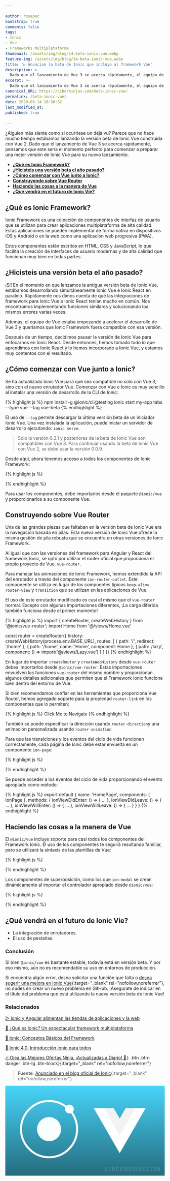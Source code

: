 ```yaml
---

author: rosepac
bootstrap: true
comments: false
tags:
- Ionic
- Vue
- Frameworks Multiplataforma
thumbnail: /assets/img/blog/14-beta-ionic-vue.webp
feature-img: /assets/img/blog/14-beta-ionic-vue.webp
title: '▷ Anuncian la beta de Ionic que incluye al framework Vue'
description: >-
  Dado que el lanzamiento de Vue 3 se acerca rápidamente, el equipo de Ionic que este sería el momento perfecto para comenzar a preparar Ionic Vue para su lanzamiento.
excerpt: >-
  Dado que el lanzamiento de Vue 3 se acerca rápidamente, el equipo de Ionic que este sería el momento perfecto para comenzar a preparar Ionic Vue para su lanzamiento.
canonical_URL: https://ciberninjas.com/beta-ionic-vue/
permalink: /beta-ionic-vue/
date: 2020-09-14 16:38:32
last_modified_at: 
published: true

---
```


¿Alguien más siente como si ocurriese un déjà vu? Parece que no hace mucho tiempo estábamos lanzando la versión beta de Ionic Vue construida con Vue 2. Dado que el lanzamiento de Vue 3 se acerca rápidamente, pensamos que este sería el momento perfecto para comenzar a preparar una mejor versión de Ionic Vue para su nuevo lanzamiento.

- [**¿Qué es Ionic Framework?**](#qué-es-ionic-framework)
- [**¿Hicisteis una versión beta el año pasado?**](#hicisteis-una-versión-beta-el-año-pasado)
- [**¿Cómo comenzar con Vue junto a Ionic?**](#cómo-comenzar-con-vue-junto-a-ionic)
- [**Construyendo sobre Vue Router**](#construyendo-sobre-vue-router)
- [**Haciendo las cosas a la manera de Vue**](#haciendo-las-cosas-a-la-manera-de-vue)
- [**¿Qué vendrá en el futuro de Ionic Vie?**](#qué-vendrá-en-el-futuro-de-ionic-vie)

## **¿Qué es Ionic Framework?**

Ionic Framework es una colección de componentes de interfaz de usuario que se utilizan para crear aplicaciones multiplataforma de alta calidad. Estas aplicaciones se pueden implementar de forma nativa en dispositivos iOS y Android o en la web como una aplicación web progresiva (PWA).

Estos componentes están escritos en HTML, CSS y JavaScript, lo que facilita la creación de interfaces de usuario modernas y de alta calidad que funcionan muy bien en todas partes.

## **¿Hicisteis una versión beta el año pasado?**

¡Sí! En el momento en que lanzamos la antigua versión beta de Ionic Vue, estábamos desarrollando simultáneamente Ionic Vue e Ionic React en paralelo. Rápidamente nos dimos cuenta de que las integraciones de framework para Ionic Vue e Ionic React tenían mucho en común. Nos encontramos implementando funciones similares y solucionando loa mismos errores varias veces.

Además, el equipo de Vue estaba empezando a acelerar el desarrollo de Vue 3 y queríamos que Ionic Framework fuera compatible con esa versión.

Después de un tiempo, decidimos pausar la versión de Ionic Vue para enfocarnos en Ionic React. Desde entonces, hemos tomado todo lo que aprendimos con Ionic React y lo hemos incorporado a Ionic Vue, y estamos muy contentos con el resultado.

## **¿Cómo comenzar con Vue junto a Ionic?**

Se ha actualizado Ionic Vue para que sea compatible no solo con Vue 3, sino con el nuevo enrutador Vue. Comenzar con Vue e Ionic es muy sencillo al instalar una versión de desarrollo de la CLI de Ionic:

{% highlight js %}
npm install -g @ionic/cli@testing
ionic start my-app tabs --type vue --tag vue-beta
{% endhighlight %}

El uso de `--tag` permite descargar la última versión beta de un iniciador Ionic Vue. Una vez instalada la aplicación, puede iniciar un servidor de desarrollo ejecutando: `ionic serve`.

> Solo la versión 0.3.1 y posteriores de la beta de Ionic Vue son compatibles con Vue 3. Para continuar usando la beta de Ionic Vue con Vue 2, se debe usar la versión 0.0.9.

Desde aquí, ahora tenemos acceso a todos los componentes de Ionic Framework:

{% highlight js %}
<template>
  <ion-page>
    <ion-header :translucent="true">
      <ion-toolbar>
        <ion-title>Hello Vue</ion-title>
      </ion-toolbar>
    </ion-header>

    <ion-content :fullscreen="true">
      <ion-header collapse="condense">
        <ion-toolbar>
          <ion-title size="large">Hello Vue</ion-title>
        </ion-toolbar>
      </ion-header>
    </ion-content>
  </ion-page>
</template>

<script>
import { IonContent, IonHeader, IonPage, IonTitle, IonToolbar, } from '@ionic/vue';
export default {
  name: 'HomePage',
  components: {
    IonContent,
    IonHeader,
    IonPage,
    IonTitle,
    IonToolbar,
  },
};
</script>
{% endhighlight %}

Para usar los componentes, debe importarlos desde el paquete `@ionic/vue` y proporcionarlos a su componente Vue.

## **Construyendo sobre Vue Router**

Una de las grandes piezas que faltaban en la versión beta de Ionic Vue era la navegación basada en pilas. Esta nueva versión de Ionic Vue ofrece la misma gestión de pila robusta que se encuentra en otras versiones de Ionic Framework.

Al igual que con las versiones del framework para Angular y React del framework Ionic, se optó por utilizar el router oficial que proporciona el propio proyecto de Vue, `vue-router`.

Para manejar las animaciones de Ionic Framework, hemos extendido la API del enrutador a través del componente `ion-router-outlet`. Este componente se utiliza en lugar de los compoentes típicos `keep-alive`, `router-view` y `transition` que se utilizan en las aplicaciones de Vue.

El uso de este enrutador modificado es casi el mismo que el `vue-router` normal. Excepto con algunas importaciones diferentes, ¡La carga diferida también funciona desde el primer momento!

{% highlight js %}
import { createRouter, createWebHistory } from '@ionic/vue-router';
import Home from '@/views/Home.vue'

const router = createRouter({
  history: createWebHistory(process.env.BASE_URL),
  routes: [
    {
      path: '/',
      redirect: '/home'
    },
    {
      path: '/home',
      name: 'Home',
      component: Home
    },
    {
      path: ‘/lazy’,
      component: () => import(‘@/views/Lazy.vue’)
    }
  ]
})
{% endhighlight %}

En lugar de importar `createRouter` y `createWebHistory` desde `vue-router` debes importarlos desde `@ionic/vue-router`. Estas importaciones envuelven las funciones `vue-router` del mismo nombre y proporcionan algunos detalles adicionales que permiten que el Framework Ionic funcione bien dentro del entorno de Vue.

Si bien recomendamos confiar en las herramientas que proporciona Vue Router, hemos agregado soporte para la propiedad `router-link` en los componentes que lo permiten:

{% highlight js %}
<ion-item router-link="/child-page">
  <ion-label>Click Me to Navigate</ion-label>
</ion-item>
{% endhighlight %}

También se puede especificar la dirección usando `router-direction`y una animación personalizada usando `router-animation`.

Para que las transiciones y los eventos del ciclo de vida funcionen correctamente, cada página de Ionic debe estar envuelta en un componente `ion-page`:

{% highlight js %}
<template>
  <ion-page> ... </ion-page>
</template>

<script>
import { IonPage } from '@ionic/vue';
export default { 
  name: 'HomePage', 
  components: { IonPage } 
};
</script>
{% endhighlight %}

Se puede acceder a los eventos del ciclo de vida proporcionando el evento apropiado como método:

{% highlight js %}
export default {
  name: 'HomePage',
  components: {
    IonPage
  },
  methods: {
    ionViewDidEnter: () => {
      ...
    },
    ionViewDidLeave: () => {
      ...
    },
    ionViewWillEnter: () => {
      ...
    },
    ionViewWillLeave: () => {
      ...
    }
  }
 }
{% endhighlight %}

## **Haciendo las cosas a la manera de Vue**

El `@ionic/vue` incluye soporte para casi todos los componentes del Framework Ionic. El uso de los componentes te seguirá resultando familiar, pero se utilizará la sintaxis de las plantillas de Vue:

{% highlight js %}
<template>
  <ion-input v-model="inputValueRef" @ionInput="onChange($event)"></ion-input>
  Value: { inputValueRef }
</template>

<script>
setup() {
  const inputValueRef = ref(‘’);
  return { inputValueRef };
}
</script>
{% endhighlight %}

Los componentes de superposición, como los que `ion-modal` se crean dinámicamente al importar el controlador apropiado desde `@ionic/vue`:

{% highlight js %}
<template>
  <ion-page>
    <ion-content>
      <ion-button @click="openModal()">Open Modal</ion-button>
    </ion-content>
  </ion-page>
</template>
<script>
import { IonButton, IonContent, IonPage, modalController } from '@ionic/vue';
import ModalExample from '@/components/Modal.vue';
export default {
  name: 'HomePage',
  components: { IonButton, IonContent, IonPage },
  setup() {
    const openModal = async () => {
      const modal = await modalController.create({
        component: ModalExample
      });
      await modal.present();
    }

    return { openModal }
  }
}
</script>
{% endhighlight %}

## **¿Qué vendrá en el futuro de Ionic Vie?**

- La integración de enrutadores.
- El uso de pestañas.

### **Conclusión** <!-- omit in toc -->

Si bien `@ionic/vue` es bastante estable, todavía está en versión beta. Y por eso mismo, aún no es recomendable su uso en entornos de producción.

Si encuentra algún error, desea solicitar una función que falta o [desea sugerir una mejora en Ionic Vue](https://github.com/ionic-team/ionic-framework/issues/new/choose){:target="_blank" rel="nofollow,noreferrer"}, no dudes en crear un nuevo problema en GitHub. ¡Asegurate de indicar en el título del problema que está utilizando la nueva versión beta de Ionic Vue!

### **Relacionados** <!-- omit in toc -->

[▷ Ionic y Angular alimentan las tiendas de aplicaciones y la web](https://ciberninjas.com/ionic-angular-alta-implementacion/)

[🚀 ¿Qué es Ionic? Un espectacular framework multiplataforma](https://ciberninjas.com/ionic-framework/)

[🚀 Ionic: Conceptos Básicos del Framework](https://ciberninjas.com/ionic-framework-concepto/)

[📰 Ionic 4.0: Introducción Ionic para todos](https://ciberninjas.com/ionic-4-0-introduccion-ionic-para-todos/)

[🔥 Ojea las Mejores Ofertas Ninja, ¡Actualizadas a Diario! 🎁](https://www.amazon.es/shop/cibercursos){: .btn .btn-danger .btn-lg .btn-block}{:target="_blank" rel="nofollow,noreferrer"}

> **Fuente**: [Anunciado en el blog oficial de Ionic](https://ionicframework.com/blog/announcing-the-new-ionic-vue-beta/ "Anunciado en el blog oficial de Ionic"){:target="_blank" rel="nofollow,noreferrer"}

![Anuncian la beta de Ionic que incluye el framework Vue](/assets/img/blog/14-beta-ionic-vue.webp "Anuncian la beta de Ionic que incluye el framework Vue")